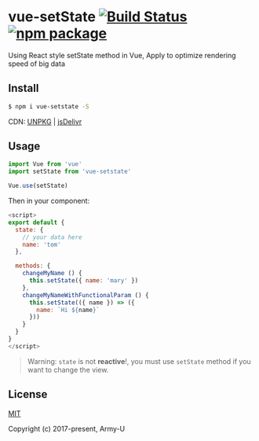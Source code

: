 # vue-setState [![Build Status](https://img.shields.io/travis/Army-U/vue-setstate.svg?style=flat-square)](https://travis-ci.org/Army-U/vue-setstate) [![npm package](https://img.shields.io/npm/v/vue-setstate.svg?style=flat-square)](https://www.npmjs.com/package/vue-setstate)

Using React style setState method in Vue, Apply to optimize rendering speed of big data

## Install

```bash
$ npm i vue-setstate -S
```

CDN: [UNPKG](https://unpkg.com/vue-setstate) | [jsDelivr](https://cdn.jsdelivr.net/npm/vue-setstate/index.js)

## Usage

```js
import Vue from 'vue'
import setState from 'vue-setstate'

Vue.use(setState)
```

Then in your component:

```js
<script>
export default {
  state: {
    // your data here
    name: 'tom'
  },

  methods: {
    changeMyName () {
      this.setState({ name: 'mary' })
    },
    changeMyNameWithFunctionalParam () {
      this.setState(({ name }) => ({
        name: `Hi ${name}`
      }))
    }
  }
}
</script>
```

> Warning: `state` is not **reactive**!, you must use `setState` method if you want to change the view.

## License

[MIT](https://opensource.org/licenses/MIT)

Copyright (c) 2017-present, Army-U
